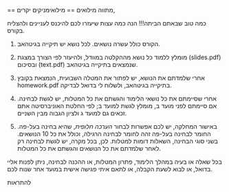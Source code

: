 == מתווה מילואים ==
מילואימניקים יקרים,

כמה טוב שבאתם הביתה!!! הנה כמה עצות שיעזרו לכם להיכנס לעניינים ולהצליח בקורס.

1. הקורס כולל עשרה נושאים. לכל נושא יש תיקייה בגיטהאב.

2. מומלץ ללמוד כל נושא מההקלטה במוודל, ולהיעזר לפי הצורך במצגת (slides.pdf) ובסיכום (text.pdf) שנמצאים בתיקייה בגיטהאב. 

3. אחרי שלמדתם את הנושא, יש לפתור את המטלה השבועית, הנמצאת בקובץ homework.pdf בתיקייה בגיטהאב, ולשלוח לי בדואל לבדיקה. 

4. אחרי שסיימתם את כל נושאי הלימוד והגשתם את כל המטלות, יש לגשת לבחינה. אם סיימתם לפני מועד ב, מומלץ לגשת למועד ב; לפי החלטת האוניברסיטה אתם זכאים גם למועד ג ולציון הגבוה מבין השניים.

5. באישור המחלקה, יש לכם אפשרות לבחור *הערכה חלופית*, שהיא בחינה בעל-פה. החומר לבחינה בעל-פה זהה לחומר לבחינה הרגילה, וכולל את כל 10 הנושאים. בשני סוגי הבחינה, השאלות דומות למטלות. לכן, בכל מקרה, יש לגשת לבחינה רק לאחר שלמדתם את כל הנושאים והגשתם את כל המטלות.

בכל שאלה או בעיה במהלך הלימוד, פתרון המטלות, או ההכנה לבחינה, ניתן לפנות אליי בדואל, או לבוא לשעת הקבלה, או לתאם איתי פגישה אישית במועד אחר שנוח לכם.

להתראות